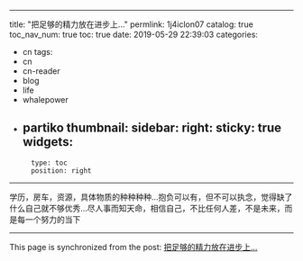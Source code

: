 
---
title: "把足够的精力放在进步上..."
permlink: 1j4iclon07
catalog: true
toc_nav_num: true
toc: true
date: 2019-05-29 22:39:03
categories:
- cn
tags:
- cn
- cn-reader
- blog
- life
- whalepower
- partiko
thumbnail: 
sidebar:
    right:
        sticky: true
widgets:
    -
        type: toc
        position: right
---





学历，房车，资源，具体物质的种种种种...抱负可以有，但不可以执念，觉得缺了什么自己就不够优秀...尽人事而知天命，相信自己，不比任何人差，不是未来，而是每一个努力的当下

- - -

This page is synchronized from the post: [把足够的精力放在进步上...](https://steemit.com/@annepink/1j4iclon07)

